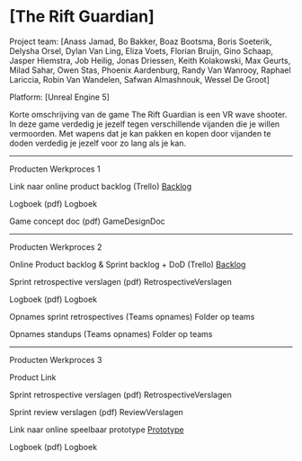 # [The Rift Guardian]

Project team: [Anass Jamad, Bo Bakker, Boaz Bootsma, Boris Soeterik, Delysha Orsel, Dylan Van Ling, Eliza Voets, Florian Bruijn, Gino Schaap, Jasper Hiemstra, Job Heilig, Jonas Driessen, Keith Kolakowski, Max Geurts, Milad Sahar, Owen Stas, Phoenix Aardenburg, Randy Van Wanrooy, Raphael Lariccia, Robin Van Wandelen, Safwan Almashnouk, Wessel De Groot]

Platform: [Unreal Engine 5]

Korte omschrijving van de game
The Rift Guardian is een VR wave shooter. In deze game verdedig je jezelf tegen verschillende vijanden die je willen vermoorden. Met wapens dat je kan pakken en kopen door vijanden te doden verdedig je jezelf voor zo lang als je kan.

------------------------------------------------
Producten Werkproces 1

Link naar online product backlog (Trello)	[Backlog](https://unreal-academy.codecks.io/decks/152-sprint-backlog-06)

Logboek (pdf)	Logboek

Game concept doc (pdf)	GameDesignDoc

------------------------------------------------	
Producten Werkproces 2

Online Product backlog & Sprint backlog + DoD (Trello)	[Backlog](https://unreal-academy.codecks.io/decks/152-sprint-backlog-06)

Sprint retrospective verslagen (pdf)	RetrospectiveVerslagen

Logboek (pdf)	Logboek

Opnames sprint retrospectives (Teams opnames)	Folder op teams

Opnames standups (Teams opnames)	Folder op teams

------------------------------------------------
Producten Werkproces 3

Product	Link

Sprint retrospective verslagen (pdf)	RetrospectiveVerslagen

Sprint review verslagen (pdf)	ReviewVerslagen

Link naar online speelbaar prototype	[Prototype](https://github.com/JobHeilig/Periode4UnrealAcademy/releases/tag/25-06)

Logboek (pdf)	Logboek
	

